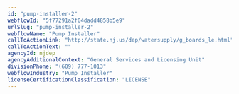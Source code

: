 ```yaml
---
id: "pump-installer-2"
webflowId: "5f77291a2f04dadd4858b5e9"
urlSlug: "pump-installer-2"
webflowName: "Pump Installer"
callToActionLink: "http://state.nj.us/dep/watersupply/g_boards_le.html"
callToActionText: ""
agencyId: njdep
agencyAdditionalContext: "General Services and Licensing Unit"
divisionPhone: "(609) 777-1013"
webflowIndustry: "Pump Installer"
licenseCertificationClassification: "LICENSE"
---
```

